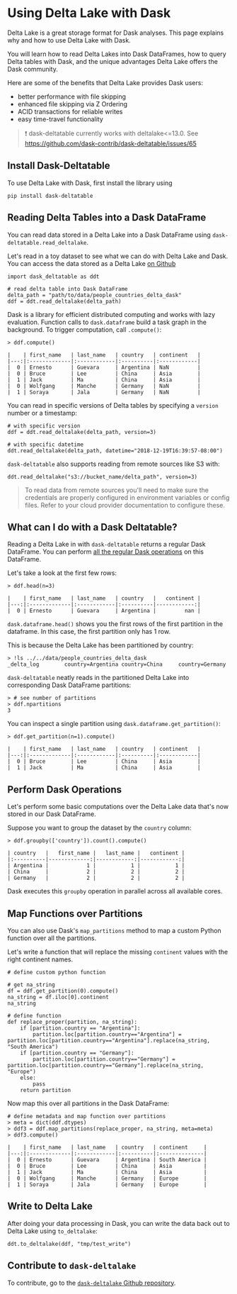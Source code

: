 # Using Delta Lake with Dask

Delta Lake is a great storage format for Dask analyses. This page explains why and how to use Delta Lake with Dask.

You will learn how to read Delta Lakes into Dask DataFrames, how to query Delta tables with Dask, and the unique advantages Delta Lake offers the Dask community.

Here are some of the benefits that Delta Lake provides Dask users:
- better performance with file skipping
- enhanced file skipping via Z Ordering
- ACID transactions for reliable writes
- easy time-travel functionality

> ❗️ dask-deltatable currently works with deltalake<=13.0. See https://github.com/dask-contrib/dask-deltatable/issues/65

## Install Dask-Deltatable

To use Delta Lake with Dask, first install the library using

```
pip install dask-deltatable
```


## Reading Delta Tables into a Dask DataFrame

You can read data stored in a Delta Lake into a Dask DataFrame using `dask-deltatable.read_deltalake`. 

Let's read in a toy dataset to see what we can do with Delta Lake and Dask. You can access the data stored as a Delta Lake [on Github](https://github.com/rrpelgrim/delta-examples/tree/master/data)

```
import dask_deltatable as ddt

# read delta table into Dask DataFrame
delta_path = "path/to/data/people_countries_delta_dask"
ddf = ddt.read_deltalake(delta_path)

```

Dask is a library for efficient distributed computing and works with lazy evaluation. Function calls to `dask.dataframe` build a task graph in the background. To trigger computation, call `.compute()`:

```
> ddf.compute()

|    | first_name   | last_name   | country   | continent   |
|---:|:-------------|:------------|:----------|:------------|
|  0 | Ernesto      | Guevara     | Argentina | NaN         |
|  0 | Bruce        | Lee         | China     | Asia        |
|  1 | Jack         | Ma          | China     | Asia        |
|  0 | Wolfgang     | Manche      | Germany   | NaN         |
|  1 | Soraya       | Jala        | Germany   | NaN         |
```


You can read in specific versions of Delta tables by specifying a `version` number or a timestamp:

```
# with specific version
ddf = ddt.read_deltalake(delta_path, version=3)

# with specific datetime
ddt.read_deltalake(delta_path, datetime="2018-12-19T16:39:57-08:00")
```

`dask-deltatable` also supports reading from remote sources like S3 with:

```
ddt.read_deltalake("s3://bucket_name/delta_path", version=3)
```

> To read data from remote sources you'll need to make sure the credentials are properly configured in environment variables or config files. Refer to your cloud provider documentation to configure these.

## What can I do with a Dask Deltatable?

Reading a Delta Lake in with `dask-deltatable` returns a regular Dask DataFrame. You can perform [all the regular Dask operations](https://docs.dask.org/en/stable/dataframe.html) on this DataFrame.

Let's take a look at the first few rows:

```
> ddf.head(n=3)

|    | first_name   | last_name   | country   |   continent |
|---:|:-------------|:------------|:----------|------------:|
|  0 | Ernesto      | Guevara     | Argentina |         nan |
```

`dask.dataframe.head()` shows you the first rows of the first partition in the dataframe. In this case, the first partition only has 1 row.

This is because the Delta Lake has been partitioned by country:

```
> !ls ../../data/people_countries_delta_dask
_delta_log        country=Argentina country=China     country=Germany
```

`dask-deltatable` neatly reads in the partitioned Delta Lake into corresponding Dask DataFrame partitions:

```
> # see number of partitions
> ddf.npartitions
3
```

You can inspect a single partition using `dask.dataframe.get_partition()`:

```
> ddf.get_partition(n=1).compute()

|    | first_name   | last_name   | country   | continent   |
|---:|:-------------|:------------|:----------|:------------|
|  0 | Bruce        | Lee         | China     | Asia        |
|  1 | Jack         | Ma          | China     | Asia        |
```

## Perform Dask Operations

Let's perform some basic computations over the Delta Lake data that's now stored in our Dask DataFrame. 

Suppose you want to group the dataset by the `country` column:

```
> ddf.groupby(['country']).count().compute()

| country   |   first_name |   last_name |   continent |
|:----------|-------------:|------------:|------------:|
| Argentina |            1 |           1 |           1 |
| China     |            2 |           2 |           2 |
| Germany   |            2 |           2 |           2 |
```

Dask executes this `groupby` operation in parallel across all available cores. 

## Map Functions over Partitions

You can also use Dask's `map_partitions` method to map a custom Python function over all the partitions. 

Let's write a function that will replace the missing `continent` values with the right continent names.

```
# define custom python function

# get na_string
df = ddf.get_partition(0).compute()
na_string = df.iloc[0].continent
na_string

# define function
def replace_proper(partition, na_string):
    if [partition.country == "Argentina"]:
        partition.loc[partition.country=="Argentina"] = partition.loc[partition.country=="Argentina"].replace(na_string, "South America")
    if [partition.country == "Germany"]:
        partition.loc[partition.country=="Germany"] = partition.loc[partition.country=="Germany"].replace(na_string, "Europe")
    else:
        pass
    return partition        
```

Now map this over all partitions in the Dask DataFrame:

```
# define metadata and map function over partitions
> meta = dict(ddf.dtypes)
> ddf3 = ddf.map_partitions(replace_proper, na_string, meta=meta)
> ddf3.compute()

|    | first_name   | last_name   | country   | continent     |
|---:|:-------------|:------------|:----------|:--------------|
|  0 | Ernesto      | Guevara     | Argentina | South America |
|  0 | Bruce        | Lee         | China     | Asia          |
|  1 | Jack         | Ma          | China     | Asia          |
|  0 | Wolfgang     | Manche      | Germany   | Europe        |
|  1 | Soraya       | Jala        | Germany   | Europe        |
```

## Write to Delta Lake
After doing your data processing in Dask, you can write the data back out to Delta Lake using `to_deltalake`:

```
ddt.to_deltalake(ddf, "tmp/test_write")
```

## Contribute to `dask-deltalake`
To contribute, go to the [`dask-deltalake` Github repository](https://github.com/rrpelgrim/dask-deltatable).